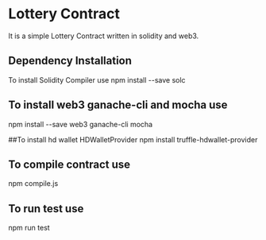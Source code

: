 # Lottery Contract
It is a simple Lottery Contract written in solidity and web3.

## Dependency Installation
To install Solidity Compiler use
npm install --save solc

## To install web3 ganache-cli and mocha use
npm install --save web3 ganache-cli mocha

##To install hd wallet HDWalletProvider
npm install truffle-hdwallet-provider 
## To compile contract use
npm compile.js

## To run test use
npm run test
